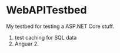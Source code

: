 # WebAPITestbed

My testbed for testing a ASP.NET Core stuff. 

1. test caching for SQL data
2. Anguar 2.
